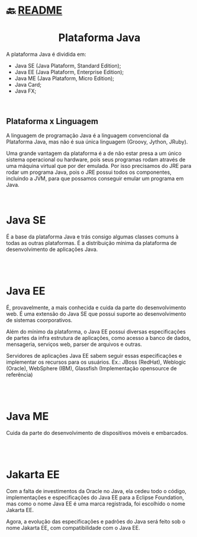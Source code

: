 # :back: [README](../../../README.md#programming-languages)

<h1 align="center">
    Plataforma Java
</h1>

A plataforma Java é dividida em:
-   Java SE (Java Plataform, Standard Edition);
-   Java EE (Java Plataform, Enterprise Edition);
-   Java ME (Java Plataform, Micro Edition);
-   Java Card;
-   Java FX;

<br>

## Plataforma x Linguagem
A linguagem de programação Java é a linguagem convencional da Plataforma Java, mas não é sua única linguagem (Groovy, Jython, JRuby).

Uma grande vantagem da plataforma é a de não estar presa a um único sistema operacional ou hardware, pois seus programas rodam através de uma máquina virtual que por der emulada. Por isso precisamos do JRE para rodar um programa Java, pois o JRE possui todos os componentes, incluindo a JVM, para que possamos conseguir emular um programa em Java.

<br>

# Java SE
É a base da plataforma Java e trás consigo algumas classes comuns à todas as outras plataformas. É a distribuição mínima da plataforma de desenvolvimento de aplicações Java.

<br>
<br>

# Java EE
É, provavelmente, a mais conhecida e cuida da parte do desenvolvimento web. É uma extensão do Java SE que possui suporte ao desenvolvimento de sistemas coorporativos.

Além do mínimo da plataforma, o Java EE possui diversas especificações de partes da infra estrutura de aplicações, como acesso a banco de dados, mensageria, serviços web, parser de arquivos e outras.

Servidores de aplicações Java EE sabem seguir essas especificações e implementar os recursos para os usuários. Ex.: JBoss (RedHat), Weblogic (Oracle), WebSphere (IBM), Glassfish (Implementação opensource de referẽncia)

<br>
<br>

# Java ME
Cuida da parte do desenvolvimento de dispositivos móveis e embarcados.

<br>
<br>

# Jakarta EE
Com a falta de investimentos da Oracle no Java, ela cedeu todo o código, implementações e especificações do Java EE para a Eclipse Foundation, mas como o nome Java EE é uma marca registrada, foi escolhido o nome Jakarta EE.

Agora, a evolução das especificações e padrões do Java será feito sob o nome Jakarta EE, com compatibilidade com o Java EE.

<br>
<br>

